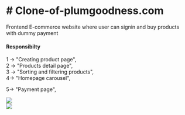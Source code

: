 <h1># Clone-of-plumgoodness.com</h1>
<p>Frontend E-commerce website where user can signin and buy products with dummy payment</p>
<h4>Responsibilty</h4>
<p>1 ->  "Creating product page",
        <br>
       2 ->  "Products detail page",
        <br>
       3 ->  "Sorting and filtering products",
        <br>
      4->  "Homepage carousel",</p>
      5->  "Payment page",</p>
<div><img src="https://user-images.githubusercontent.com/93373467/153695435-93f695f4-c0e6-492d-95e3-7c8ff044310c.png"></img></div>
<div><img src="https://avishmonga.netlify.app/images/plumgoodness.gif"></img></div>

